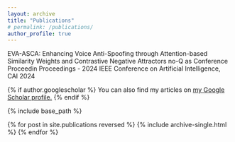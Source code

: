```yaml
---
layout: archive
title: "Publications"
# permalink: /publications/
author_profile: true
---
```




EVA-ASCA: Enhancing Voice Anti-Spoofing through Attention-based Similarity Weights and Contrastive Negative Attractors
 no-Q as Conference Proceedin Proceedings - 2024 IEEE Conference on Artificial Intelligence, CAI 2024


{% if author.googlescholar %}
  You can also find my articles on <u><a href="{{author.googlescholar}}">my Google Scholar profile</a>.</u>
{% endif %}

{% include base_path %}

{% for post in site.publications reversed %}
  {% include archive-single.html %}
{% endfor %}
